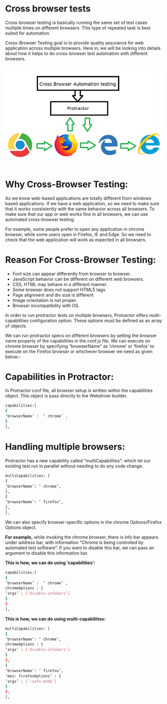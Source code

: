 # Cross browser tests

Cross-browser testing is basically running the same set of test cases multiple times on different browsers. This type of repeated task is best suited for automation.

Cross-Browser Testing goal is to provide quality assurance for web application across multiple browsers. Here in, we will be looking into details about how it helps to do cross-browser test automation with different browsers.

![Cross browser test](img/cross_browser.png)

# Why Cross-Browser Testing:

As we know web-based applications are totally different from windows based applications. If we have a web application, so we need to make sure that it works consistently with the same behavior across all browsers. To make sure that our app or web works fine in all browsers, we can use automated cross-browser testing.

For example, some people prefer to open any application in chrome browser, while some users open in Firefox, IE and Edge. So we need to check that the web application will work as expected in all browsers.

# Reason For Cross-Browser Testing:

* Font size can appear differently from browser to browser.
* JavaScript behavior can be different on different web browsers.
* CSS, HTML may behave in a different manner.
* Some browser does not support HTML5 tags
* Page alignment and div size is different
* Image orientation is not proper.
* Browser incompatibility with OS.

In order to run protractor tests on multiple browsers, Protractor offers multi-capabilities configuration option. These options must be defined as an array of objects.

We can run protractor specs on different browsers by setting the browser name property of the capabilities in the conf.js file. We can execute on chrome browser by specifying “browserName” as ‘chrome’ or ‘firefox’ to execute on the Firefox browser or whichever browser we need as given below:-

# Capabilities in Protractor:

In Protractor conf file, all browser setup is written within the capabilities object. This object is pass directly to the Webdriver builder.

``` bash
capabilities:[
{
‘browserName’ :  ‘ chrome’ ,
}
],
```

# Handling multiple browsers:

Protractor has a new capability called “multiCapabilities”: which let our existing test run in parallel without needing to do any code change.

``` bash
multiCapabilities: [
{
‘browserName’: ‘ chrome’,
},
{
‘browserName’: ‘ firefox’,
},
],
```
We can also specify browser-specific options in the chrome Options/Firefox Options object.

**For example,** while invoking the chrome browser, there is info bar appears under address bar, with information “Chrome is being controlled by automated test software”. If you want to disable this bar, we can pass an argument to disable this information bar.

**This is how, we can do using ‘capabilities’:**

``` bash
capabilities:[
{
‘browserName’ :  ‘ chrome’ ,
chromeOptions : {
‘args’ : [‘disable-infobars’]
}
}
],
```

**This is how, we can do using multi-capabilities:**

``` bash
multiCapabilities: [
{
‘browserName’: ‘ chrome’,
chromeOptions : {
‘args’ : [‘disable-infobars’]
}
},
{
‘browserName’: ‘ firefox’,
‘moz: firefoxOptions’ : {
‘args’ : [‘–safe-mode’]
}
},
], 
```
